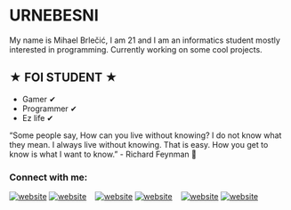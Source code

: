# URNEBESNI 

My name is Mihael Brlečić, I am 21 and I am an informatics student mostly interested in programming. Currently working on some cool projects.

## ★ FOI STUDENT ★
- Gamer ✔
- Programmer ✔
- Ez life ✔

“Some people say, How can you live without knowing? I do not know what they mean. I always live without knowing. That is easy. How you get to know is what I want to know.” - Richard Feynman 🤷

### Connect with me:

[![website](https://user-images.githubusercontent.com/47198717/167015318-a9e71f9b-467f-4e60-84bf-2fe5f4c26132.svg)](https://twitter.com/urnebini#gh-light-mode-only)
[![website](https://user-images.githubusercontent.com/47198717/167015314-6be9ac00-83db-4290-b376-296f288db620.svg)](https://twitter.com/urnebini#gh-dark-mode-only)
&nbsp;&nbsp;
[![website](https://user-images.githubusercontent.com/47198717/167015145-873d434c-0d5e-4a47-ab43-f71f0aca4f6b.svg)](https://www.linkedin.com/in/mihael-brle%C4%8Di%C4%87-8547981b9#gh-light-mode-only)
[![website](https://user-images.githubusercontent.com/47198717/167015134-e193494b-1d4a-4b27-a639-9de8abe77314.svg)](https://www.linkedin.com/in/mihael-brle%C4%8Di%C4%87-8547981b9/#gh-dark-mode-only)
&nbsp;&nbsp;
[![website](https://user-images.githubusercontent.com/47198717/167015000-cc213795-258a-474c-967f-467fbb6562bc.svg)](https://www.instagram.com/mihael_brlecic#gh-light-mode-only)
[![website](https://user-images.githubusercontent.com/47198717/167014973-61755cac-0bae-48f0-890e-665ebd9a3615.svg)](https://www.instagram.com/mihael_brlecic#gh-dark-mode-only)





